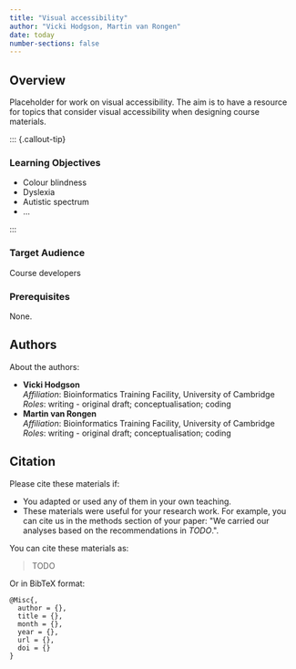 ```yaml
---
title: "Visual accessibility"
author: "Vicki Hodgson, Martin van Rongen"
date: today
number-sections: false
---
```


## Overview 

Placeholder for work on visual accessibility. The aim is to have a resource for topics that consider visual accessibility when designing course materials.

::: {.callout-tip}
### Learning Objectives

- Colour blindness
- Dyslexia
- Autistic spectrum
- ...

:::


### Target Audience

Course developers


### Prerequisites

None.


<!-- Training Developer note: comment the following section out if you did not assign levels to your exercises 
### Exercises

Exercises in these materials are labelled according to their level of difficulty:

| Level | Description |
| ----: | :---------- |
| {{< fa solid star >}} {{< fa regular star >}} {{< fa regular star >}} | Exercises in level 1 are simpler and designed to get you familiar with the concepts and syntax covered in the course. |
| {{< fa solid star >}} {{< fa solid star >}} {{< fa regular star >}} | Exercises in level 2 combine different concepts together and apply it to a given task. |
| {{< fa solid star >}} {{< fa solid star >}} {{< fa solid star >}} | Exercises in level 3 require going beyond the concepts and syntax introduced to solve new problems. |
-->

## Authors
<!-- 
The listing below shows an example of how you can give more details about yourself.
These examples include icons with links to GitHub and Orcid. 
-->

About the authors:

- **Vicki Hodgson** \
  *Affiliation*: Bioinformatics Training Facility, University of Cambridge\
  *Roles*: writing - original draft; conceptualisation; coding
- **Martin van Rongen**
  <a href="https://github.com/mvanrongen" target="_blank"><i class="fa-brands fa-github" style="color:#4078c0"></i></a>  
  _Affiliation_: Bioinformatics Training Facility, University of Cambridge  
  _Roles_: writing - original draft; conceptualisation; coding


## Citation

<!-- We can do this at the end -->

Please cite these materials if:

- You adapted or used any of them in your own teaching.
- These materials were useful for your research work. For example, you can cite us in the methods section of your paper: "We carried our analyses based on the recommendations in _TODO_.".

You can cite these materials as:

> TODO

Or in BibTeX format:

```
@Misc{,
  author = {},
  title = {},
  month = {},
  year = {},
  url = {},
  doi = {}
}
```

<!--
## Acknowledgements

 if there are no acknowledgements we can delete this section 

- List any other sources of materials that were used.
- Or other people that may have advised during the material development (but are not authors).
-->
